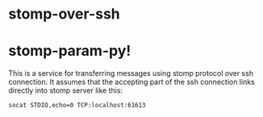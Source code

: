 # stomp-over-ssh

# stomp-param-py!

This is a service for transferring messages using stomp protocol over ssh connection. It assumes that the accepting part of the ssh connection links directly into stomp server like this:

    socat STDIO,echo=0 TCP:localhost:61613